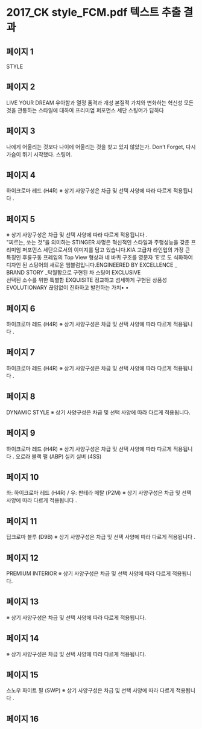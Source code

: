 # 2017_CK style_FCM.pdf 텍스트 추출 결과

## 페이지 1

STYLE

## 페이지 2

LIVE YOUR DREAM
우아함과 열정
품격과 개성
본질적 가치와 변화하는 혁신성
모든 것을 관통하는 스타일에 대하여
프리미엄 퍼포먼스 세단
스팅어가 답하다

## 페이지 3

나에게 어울리는 것보다 나이에 어울리는 것을 찾고 있지 않았는가. Don’t Forget, 다시 가슴이 뛰기 시작했다. 스팅어.

## 페이지 4

하이크로마 레드 (H4R)  ※ 상기 사양구성은  차급 및 선택 사양에  따라 다르게  적용됩니다 .  


## 페이지 5

 ※ 상기 사양구성은  차급 및 선택 사양에  따라 다르게  적용됩니다 .  
"찌르는, 쏘는 것"을 의미하는 STINGER 차명은 혁신적인 스타일과 주행성능을 갖춘 
프리미엄 퍼포먼스 세단으로서의 이미지를 담고 있습니다.KIA 고급차 라인업의 가장 큰 특징인 후륜구동 프레임의 Top View 형상과 네 바퀴 구조를 
영문자 'E'로 도 식화하여 디자인 된 스팅어의 새로운 엠블럼입니다.ENGINEERED BY EXCELLENCE _ BRAND STORY _탁월함으로 구현된 차 스팅어
EXCLUSIVE  
 선택된 소수를 위한 특별함
EXQUISITE 
정교하고 섬세하게 구현된 상품성
EVOLUTIONARY
끊임없이 진화하고 발전하는 가치•
•

## 페이지 6

하이크로마 레드 (H4R)  ※ 상기 사양구성은  차급 및 선택 사양에  따라 다르게  적용됩니다 .  

## 페이지 7

하이크로마 레드 (H4R)  ※ 상기 사양구성은  차급 및 선택 사양에  따라 다르게  적용됩니다 .  

## 페이지 8

DYNAMIC  STYLE
※ 상기 사양구성은 차급 및 선택 사양에 따라 다르게 적용됩니다.  

## 페이지 9

하이크로마 레드 (H4R)  ※ 상기 사양구성은  차급 및 선택 사양에  따라 다르게  적용됩니다 .  오로라 블랙 펄 (ABP) 
실키 실버 (4SS) 

## 페이지 10

좌: 하이크로마 레드 (H4R)  / 우: 판테라 메탈 (P2M)  ※ 상기 사양구성은  차급 및 선택 사양에  따라 다르게  적용됩니다 .   

## 페이지 11

딥크로마 블루 (D9B)  ※ 상기 사양구성은  차급 및 선택 사양에  따라 다르게  적용됩니다 .  

## 페이지 12

PREMIUM  INTERIOR
※ 상기 사양구성은 차급 및 선택 사양에 따라 다르게 적용됩니다.  

## 페이지 13

※ 상기 사양구성은 차급 및 선택 사양에 따라 다르게 적용됩니다.  

## 페이지 14

※ 상기 사양구성은 차급 및 선택 사양에 따라 다르게 적용됩니다.  

## 페이지 15

스노우 화이트 펄 (SWP)  ※ 상기 사양구성은  차급 및 선택 사양에  따라 다르게  적용됩니다 .  

## 페이지 16



